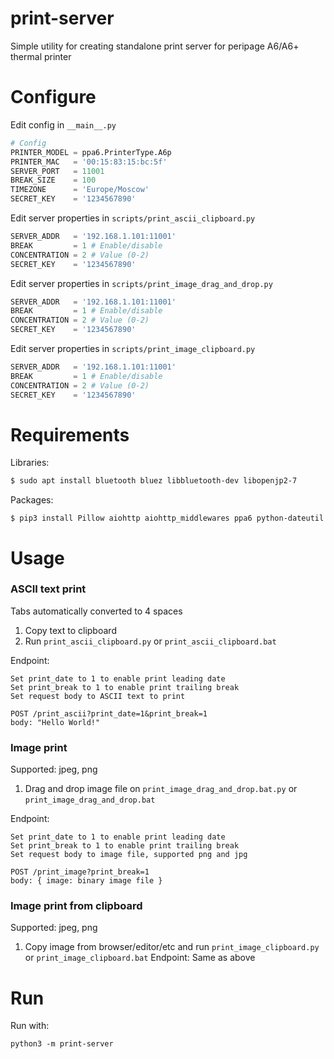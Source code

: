 # print-server

Simple utility for creating standalone print server for peripage A6/A6+ thermal printer

# Configure

Edit config in `__main__.py`
```python
# Config
PRINTER_MODEL = ppa6.PrinterType.A6p
PRINTER_MAC   = '00:15:83:15:bc:5f'
SERVER_PORT   = 11001
BREAK_SIZE    = 100
TIMEZONE      = 'Europe/Moscow'
SECRET_KEY    = '1234567890'
```

Edit server properties in `scripts/print_ascii_clipboard.py`
```python
SERVER_ADDR   = '192.168.1.101:11001'
BREAK         = 1 # Enable/disable
CONCENTRATION = 2 # Value (0-2)
SECRET_KEY    = '1234567890'
```

Edit server properties in `scripts/print_image_drag_and_drop.py`
```python
SERVER_ADDR   = '192.168.1.101:11001'
BREAK         = 1 # Enable/disable
CONCENTRATION = 2 # Value (0-2)
SECRET_KEY    = '1234567890'
```

Edit server properties in `scripts/print_image_clipboard.py`
```python
SERVER_ADDR   = '192.168.1.101:11001'
BREAK         = 1 # Enable/disable
CONCENTRATION = 2 # Value (0-2)
SECRET_KEY    = '1234567890'
```

# Requirements

Libraries:
```bash
$ sudo apt install bluetooth bluez libbluetooth-dev libopenjp2-7
```

Packages:
```
$ pip3 install Pillow aiohttp aiohttp_middlewares ppa6 python-dateutil
```

# Usage

### ASCII text print

Tabs automatically converted to 4 spaces

1. Copy text to clipboard
2. Run `print_ascii_clipboard.py` or `print_ascii_clipboard.bat`

Endpoint:
```
Set print_date to 1 to enable print leading date
Set print_break to 1 to enable print trailing break
Set request body to ASCII text to print

POST /print_ascii?print_date=1&print_break=1
body: "Hello World!"
```

### Image print

Supported: jpeg, png

1. Drag and drop image file on `print_image_drag_and_drop.bat.py` or `print_image_drag_and_drop.bat`

Endpoint:
```
Set print_date to 1 to enable print leading date
Set print_break to 1 to enable print trailing break
Set request body to image file, supported png and jpg

POST /print_image?print_break=1
body: { image: binary image file }
```

### Image print from clipboard

Supported: jpeg, png

1. Copy image from browser/editor/etc and run `print_image_clipboard.py` or `print_image_clipboard.bat`
Endpoint: Same as above

# Run

Run with:
```
python3 -m print-server
```
